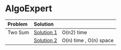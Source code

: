 # AlgoExpert


| Problem | Solution   |    |
|:--------|:-----------|:---|
| Two Sum | [Solution 1 ](twoNumberSum.js) | O(n2) time   |
|         | [Solution 2 ](twoNumberSum2.js) |O(n) time , O(n) space      |

